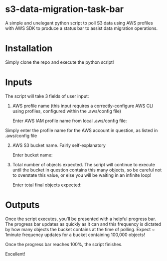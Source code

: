 # s3-data-migration-task-bar
A simple and unelegant python script to poll S3 data using AWS profiles with AWS SDK to produce a status bar to assist data migration operations.

# Installation
Simply clone the repo and execute the python script!

# Inputs
The script will take 3 fields of user input:

1) AWS profile name (this input requires a correctly-configure AWS CLI using profiles, configured within the .aws/config file)

    Enter AWS IAM profile name from local .aws/config file: 

Simply enter the profile name for the AWS account in question, as listed in .aws/config file

2) AWS S3 bucket name. Fairly self-explanatory

    Enter bucket name: 

3) Total number of objects expected. The script will continue to execute until the bucket in question contains this many objects, so be careful not to overstate this value, or else you will be waiting in an infinite loop!

    Enter total final objects expected: 

# Outputs
Once the script executes, you'll be presented with a helpful progress bar. The progress bar updates as quickly as it can and this frequency is dictated by how many objects the bucket contains at the time of polling. Expect ~ 1minute frequency updates for a bucket containing 100,000 objects!

Once the progress bar reaches 100%, the script finishes. 

Excellent!